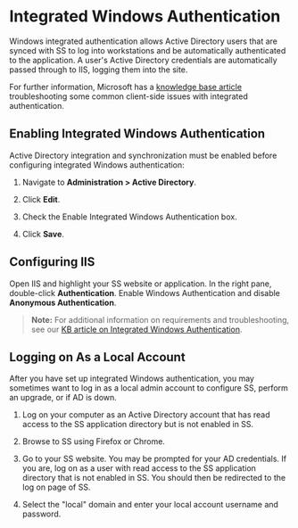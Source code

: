 [title]: # (Integrated Windows Authentication)
[tags]: # (Integrated Windows Authentication)
[priority]: # (10)

# Integrated Windows Authentication

Windows integrated authentication allows Active Directory users that are synced with SS to log into workstations and be automatically authenticated to the application. A user's Active Directory credentials are automatically passed through to IIS, logging them into the site.

For further information, Microsoft has a [knowledge base article](http://support.microsoft.com/kb/258063) troubleshooting some common client-side issues with integrated authentication.

## Enabling Integrated Windows Authentication

Active Directory integration and synchronization must be enabled before configuring integrated Windows authentication:

1. Navigate to **Administration > Active Directory**.

1. Click **Edit**.

1. Check the Enable Integrated Windows Authentication box.

1. Click **Save**.

## Configuring IIS

Open IIS and highlight your SS website or application. In the right pane, double-click **Authentication**. Enable Windows Authentication and disable **Anonymous Authentication**.

> **Note:** For additional information on requirements and troubleshooting, see our [KB article on Integrated Windows Authentication](https://thycotic.force.com/support/s/article/Setting-Up-Integrated-Windows-Authentication-in-Secret-Server-10-0).

## Logging on As a Local Account

After you have set up integrated Windows authentication, you may sometimes want to log in as a local admin account to configure SS, perform an upgrade, or if AD is down.

1. Log on your computer as an Active Directory account that has read access to the SS application directory but is not enabled in SS.

1. Browse to SS using Firefox or Chrome.

1. Go to your SS website. You may be prompted for your AD credentials. If you are, log on as a user with read access to the SS application directory that is not enabled in SS. You should then be redirected to the log on page of SS.

1. Select the "local" domain and enter your local account username and password.
